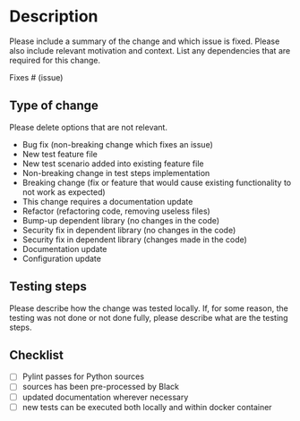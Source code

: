 # Description

Please include a summary of the change and which issue is fixed. Please also include relevant motivation and context. List any dependencies that are required for this change.

Fixes # (issue)

## Type of change

Please delete options that are not relevant.

- Bug fix (non-breaking change which fixes an issue)
- New test feature file
- New test scenario added into existing feature file
- Non-breaking change in test steps implementation
- Breaking change (fix or feature that would cause existing functionality to not work as expected)
- This change requires a documentation update
- Refactor (refactoring code, removing useless files)
- Bump-up dependent library (no changes in the code)
- Security fix in dependent library (no changes in the code)
- Security fix in dependent library (changes made in the code)
- Documentation update
- Configuration update

## Testing steps

Please describe how the change was tested locally. If, for some reason, the testing was not done or not done fully, please describe what are the testing steps.

## Checklist
* [ ] Pylint passes for Python sources
* [ ] sources has been pre-processed by Black
* [ ] updated documentation wherever necessary
* [ ] new tests can be executed both locally and within docker container 
